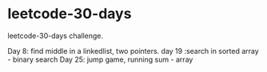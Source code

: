 # leetcode-30-days
leetcode-30-days challenge. 

Day 8: find middle in a linkedlist, two pointers. 
day 19 :search in sorted array - binary search
Day 25: jump game, running sum - array
